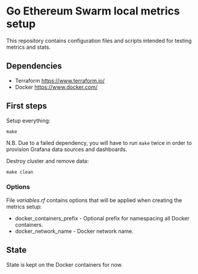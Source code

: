 # Go Ethereum Swarm local metrics setup

This repository contains configuration files and scripts intended for testing metrics and stats.


## Dependencies

- Terraform https://www.terraform.io/
- Docker https://www.docker.com/


## First steps

Setup everything:

    make

N.B. Due to a failed dependency, you will have to run `make` twice in order to provision Grafana data sources and dashboards.

Destroy cluster and remove data:

    make clean

### Options

File *variables.rf* contains options that will be applied when creating the metrics setup:

  - docker\_containers\_prefix - Optional prefix for namespacing all
    Docker containers.
  - docker\_network\_name - Docker network name.


## State

State is kept on the Docker containers for now.

